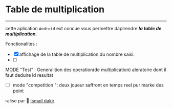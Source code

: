 # Table de multiplication 
*********** 
cette aplication ``Android`` ext concue vous permettre daplrendre <b><i>la table de multiplication</i></b>.

Fonctionalites :

- [x] affichage de la table de multiplication du nombre saisi.
- [ ] 
MODE "Test" : Generalition des operation(de multiplication) aleratoire dont il faut deduire ld resultat
  
- [ ]  mode "competition ": deux joueur saffront en temps reel pur marke des point

ralise par 🔗 [Ismail dakir](https://github.com/ismailoxs)

